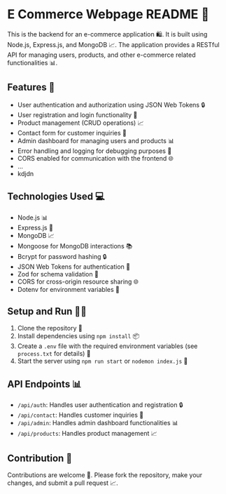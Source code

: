 ﻿# E Commerce Webpage README 🚀

This is the backend for an e-commerce application 🛍️. It is built using Node.js, Express.js, and MongoDB 📈. The application provides a RESTful API for managing users, products, and other e-commerce related functionalities 📊.

## Features 🎉

* User authentication and authorization using JSON Web Tokens 🔒
* User registration and login functionality 📝
* Product management (CRUD operations) 📈
* Contact form for customer inquiries 📲
* Admin dashboard for managing users and products 📊
* Error handling and logging for debugging purposes 🐛
* CORS enabled for communication with the frontend 🌐
* ...
* kdjdn

## Technologies Used 💻

* Node.js 📊
* Express.js 🚀
* MongoDB 📈
* Mongoose for MongoDB interactions 📚
* Bcrypt for password hashing 🔒
* JSON Web Tokens for authentication 🔑
* Zod for schema validation 📝
* CORS for cross-origin resource sharing 🌐
* Dotenv for environment variables 📁

## Setup and Run 🏃‍♂️

1. Clone the repository 📁
2. Install dependencies using `npm install` 📦
3. Create a `.env` file with the required environment variables (see `process.txt` for details) 📝
4. Start the server using `npm run start` or `nodemon index.js` 🚀

## API Endpoints 📊

* `/api/auth`: Handles user authentication and registration 🔒
* `/api/contact`: Handles customer inquiries 📲
* `/api/admin`: Handles admin dashboard functionalities 📊
* `/api/products`: Handles product management 📈

## Contribution 🤝

Contributions are welcome 🙏. Please fork the repository, make your changes, and submit a pull request 📈.

